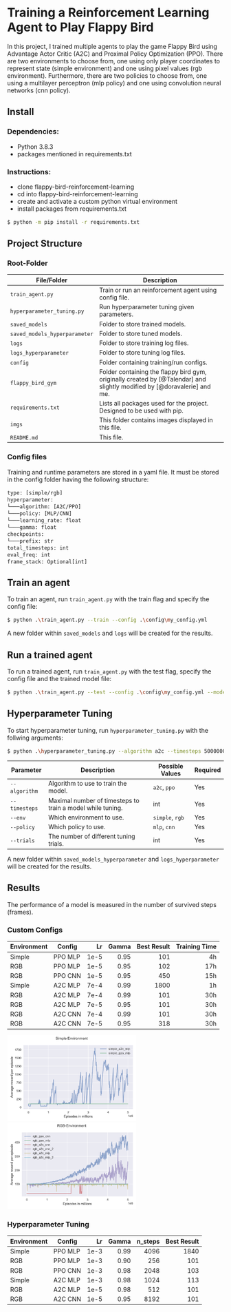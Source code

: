 # Training a Reinforcement Learning Agent to Play Flappy Bird
In this project, I trained multiple agents to play the game Flappy Bird using Advantage Actor Critic (A2C) and Proximal Policy Optimization (PPO). There are two environments to choose from, one using only player coordinates to represent state (simple environment) and one using pixel values (rgb environment). Furthermore, there are two policies to choose from, one using a multilayer perceptron (mlp policy) and one using convolution neural networks (cnn policy).

## Install

### Dependencies:
- Python 3.8.3
- packages mentioned in requirements.txt

### Instructions:
- clone flappy-bird-reinforcement-learning
- cd into flappy-bird-reinforcement-learning
- create and activate a custom python virtual environment
- install packages from requirements.txt
```bash
$ python -m pip install -r requirements.txt
```

## Project Structure
### Root-Folder
|File/Folder               |Description|
|---|---|
|`train_agent.py`|Train or run an reinforcement agent using config file.|
|`hyperparameter_tuning.py`|Run hyperparameter tuning given parameters.|
|`saved_models`|Folder to store trained models.|
|`saved_models_hyperparameter`|Folder to store tuned models.|
|`logs`|Folder to store training log files.|
|`logs_hyperparameter`|Folder to store tuning log files.|
|`config`|Folder containing training/run configs.|
|`flappy_bird_gym`|Folder containing the flappy bird gym, originally created by [@Talendar] and slightly modified by  [@doravalerie] and me.|
|`requirements.txt`|Lists all packages used for the project. Designed to be used with pip.|
|`imgs`|This folder contains images displayed in this file.|
|`README.md`|This file.|


### Config files
Training and runtime parameters are stored in a yaml file. It must be stored in the config folder having the following structure:
```
type: [simple/rgb]
hyperparameter:
└───algorithm: [A2C/PPO]
└───policy: [MLP/CNN]
└───learning_rate: float
└───gamma: float
checkpoints:
└───prefix: str
total_timesteps: int
eval_freq: int
frame_stack: Optional[int]
```

## Train an agent
To train an agent, run `train_agent.py` with the train flag and specify the config file:

```bash
$ python .\train_agent.py --train --config .\config\my_config.yml
```

A new folder within `saved_models` and `logs` will be created for the results.


## Run a trained agent
To run a trained agent, run `train_agent.py` with the test flag, specify the config file and the trained model file:

```bash
$ python .\train_agent.py --test --config .\config\my_config.yml --model_path .\saved_models\my_model\best_models\best_model.zip
```


## Hyperparameter Tuning
To start hyperparameter tuning, run `hyperparameter_tuning.py` with the follwing arguments:

```bash
$ python .\hyperparameter_tuning.py --algorithm a2c --timesteps 5000000 --env rgb --policy cnn --trials 20
```

|Parameter|Description|Possible Values|Required|
|---|---|---|---|
|`--algorithm`|Algorithm to use to train the model.|`a2c`, `ppo`|Yes|
|`--timesteps`|Maximal number of timesteps to train a model while tuning.|int|Yes|
|`--env`|Which environment to use.|`simple`, `rgb`|Yes|
|`--policy`|Which policy to use.|`mlp`, `cnn`|Yes|
|`--trials`|The number of different tuning trials.|int|Yes|


A new folder within `saved_models_hyperparameter` and `logs_hyperparameter` will be created for the results.
## Results
The performance of a model is measured in the number of survived steps (frames).

### Custom Configs

|Environment|Config|Lr|Gamma|Best Result|Training Time|
|---|---|---:|---:|---:|---:|
|Simple|PPO MLP|1e-5|0.95|101|4h|
|RGB|PPO MLP|1e-5|0.95|102|17h|
|RGB|PPO CNN|1e-5|0.95|450|15h|
|Simple|A2C MLP|7e-4|0.99|1800|1h|
|RGB|A2C MLP|7e-4|0.99|101|30h|
|RGB|A2C MLP|7e-5|0.95|101|30h|
|RGB|A2C CNN|7e-4|0.99|101|30h|
|RGB|A2C CNN|7e-5|0.95|318|30h|

<img src="./imgs/simple.png" width="300" height="200" />
<img src="./imgs/rgb.png" width="300" height="200" />


### Hyperparameter Tuning
|Environment|Config|Lr|Gamma|n_steps|Best Result|
|---|---|---:|---:|---:|---:|
|Simple|PPO MLP|1e-3|0.99|4096|1840|
|RGB|PPO MLP|1e-3|0.90|256|101|
|RGB|PPO CNN|1e-3|0.98|2048|103|
|Simple|A2C MLP|1e-3|0.98|1024|113|
|RGB|A2C MLP|1e-5|0.98|512|101|
|RGB|A2C CNN|1e-5|0.95|8192|101|